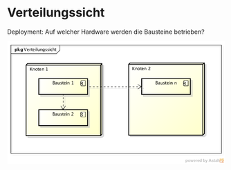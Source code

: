 # Verteilungssicht
Deployment: Auf welcher Hardware werden die Bausteine betrieben?

![Infrastruktur Ebene](./images/Infrastruktur_Ebene_1.png)
